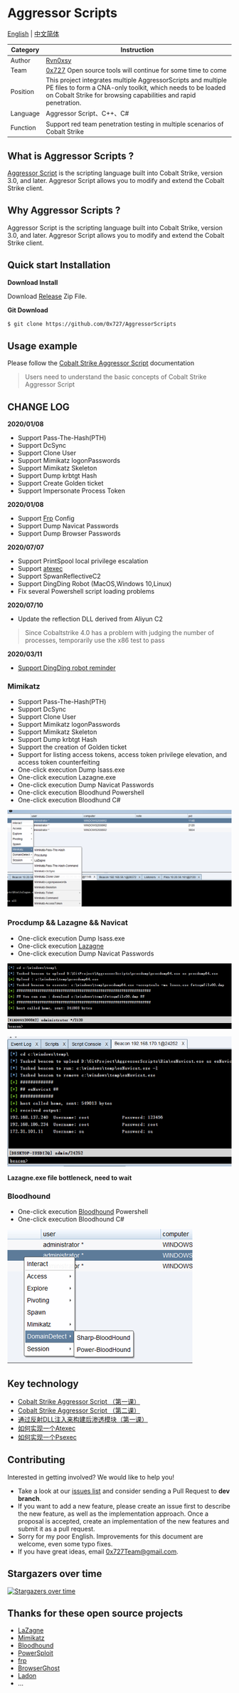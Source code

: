# Aggressor Scripts

[English](./README.md) | [中文简体](./README_zh.md)


| Category | Instruction |
| ---- | --- |
| Author | [Rvn0xsy](https://github.com/Rvn0xsy) | 
| Team | [0x727](https://github.com/0x727) Open source tools will continue for some time to come |
| Position | This project integrates multiple AggressorScripts and multiple PE files to form a CNA-only toolkit, which needs to be loaded on Cobalt Strike for browsing capabilities and rapid penetration.|
| Language | Aggressor Script、C++、C# |
| Function | Support red team penetration testing in multiple scenarios of Cobalt Strike | 



## What is Aggressor Scripts ?

[Aggressor Script](https://cobaltstrike.com/aggressor-script/index.html) is the scripting language built into Cobalt Strike, version 3.0, and later. Aggresor Script allows you to modify and extend the Cobalt Strike client.

## Why Aggressor Scripts ?

Aggressor Script is the scripting language built into Cobalt Strike, version 3.0, and later. Aggresor Script allows you to modify and extend the Cobalt Strike client.

## Quick start Installation

**Download Install**

Download [Release](https://github.com/0x727/AggressorScripts/releases) Zip File.

**Git Download**

```bash
$ git clone https://github.com/0x727/AggressorScripts
```

## Usage example


Please follow the [Cobalt Strike Aggressor Script](https://cobaltstrike.com/aggressor-script/index.html) documentation

> Users need to understand the basic concepts of Cobalt Strike Aggressor Script


## CHANGE LOG


**2020/01/08**

- Support Pass-The-Hash(PTH)
- Support DcSync
- Support Clone User
- Support Mimikatz logonPasswords
- Support Mimikatz Skeleton
- Support Dump krbtgt Hash
- Support Create Golden ticket
- Support Impersonate Process Token

**2020/01/08**

- Support [Frp](https://github.com/fatedier/frp) Config
- Support Dump Navicat Passwords
- Support Dump Browser Passwords

**2020/07/07**

- Support PrintSpool local privilege escalation
- Support [atexec](https://payloads.online/archivers/2020-06-28/1)
- Support SpwanReflectiveC2
- Support DingDing Robot (MacOS,Windows 10,Linux)
- Fix several Powershell script loading problems

**2020/07/10**

- Update the reflection DLL derived from Aliyun C2

> Since Cobaltstrike 4.0 has a problem with judging the number of processes, temporarily use the x86 test to pass

**2020/03/11**

- [Support DingDing robot reminder](./DingPack/DIngPack.cna)


### Mimikatz

- Support Pass-The-Hash(PTH)
- Support DcSync
- Support Clone User
- Support Mimikatz logonPasswords
- Support Mimikatz Skeleton
- Support Dump krbtgt Hash
- Support the creation of Golden ticket
- Support for listing access tokens, access token privilege elevation, and access token counterfeiting
- One-click execution Dump lsass.exe
- One-click execution Lazagne.exe
- One-click execution Dump Navicat Passwords
- One-click execution Bloodhund Powershell
- One-click execution Bloodhund C#


![](images/2020-01-08-17-00-32.png)


### Procdump && Lazagne && Navicat

- One-click execution Dump lsass.exe
- One-click execution [Lazagne](https://github.com/AlessandroZ/LaZagne)
- One-click execution Dump Navicat Passwords

![](images/2020-01-08-17-02-13.png)

![](images/2020-01-08-17-40-51.png)

**Lazagne.exe file bottleneck, need to wait**

### Bloodhound

- One-click execution [Bloodhound](https://github.com/BloodHoundAD/BloodHound) Powershell
- One-click execution Bloodhound C#

![](images/2020-01-08-17-03-57.png)


## Key technology

- [Cobalt Strike Aggressor Script （第一课）](https://payloads.online/archivers/2020-03-02/4)
- [Cobalt Strike Aggressor Script （第二课）](https://payloads.online/archivers/2020-03-02/5)
- [通过反射DLL注入来构建后渗透模块（第一课）](https://payloads.online/archivers/2020-03-02/1)
- [如何实现一个Atexec](https://payloads.online/archivers/2020-06-28/1)
- [如何实现一个Psexec](https://payloads.online/archivers/2020-04-02/1)


## Contributing

Interested in getting involved? We would like to help you!

* Take a look at our [issues list](https://github.com/0x727/AggressorScripts_0x727/issues) and consider sending a Pull Request to **dev branch**.
* If you want to add a new feature, please create an issue first to describe the new feature, as well as the implementation approach. Once a proposal is accepted, create an implementation of the new features and submit it as a pull request.
* Sorry for my poor English. Improvements for this document are welcome, even some typo fixes.
* If you have great ideas, email 0x727Team@gmail.com.

## Stargazers over time

[![Stargazers over time](https://starchart.cc/0x727/AggressorScripts_0x727.svg)](https://github.com/0x727/AggressorScripts_0x727)


## Thanks for these open source projects

- [LaZagne](https://github.com/AlessandroZ/LaZagne)
- [Mimikatz](https://github.com/gentilkiwi/mimikatz)
- [Bloodhound](https://github.com/BloodHoundAD/BloodHound)
- [PowerSploit](https://github.com/PowerShellMafia/PowerSploit)
- [frp](https://github.com/fatedier/frp)
- [BrowserGhost](https://github.com/QAX-A-Team/BrowserGhost)
- [Ladon](https://github.com/k8gege/Ladon)
- ...